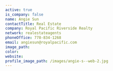 ```yaml
---
active: true
is_company: false
name: Angie Sun
contactTitle: Real Estate
company: Royal Pacific Riverside Realty
network: realestateagents
phoneOffice: 778-834-1268
email: angiesun@royalpacific.com
image_path:
color:
website:
profile_image_path: /images/angie-s--web-2.jpg
---
```



